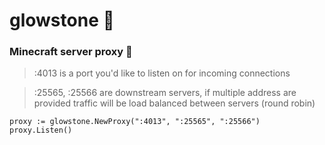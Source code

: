 # glowstone 🌟
### Minecraft server proxy 💫

> :4013 is a port you'd like to listen on for incoming connections

> :25565, :25566 are downstream servers, if multiple address are provided traffic will be load balanced between servers (round robin)
```
proxy := glowstone.NewProxy(":4013", ":25565", ":25566")
proxy.Listen()
```
